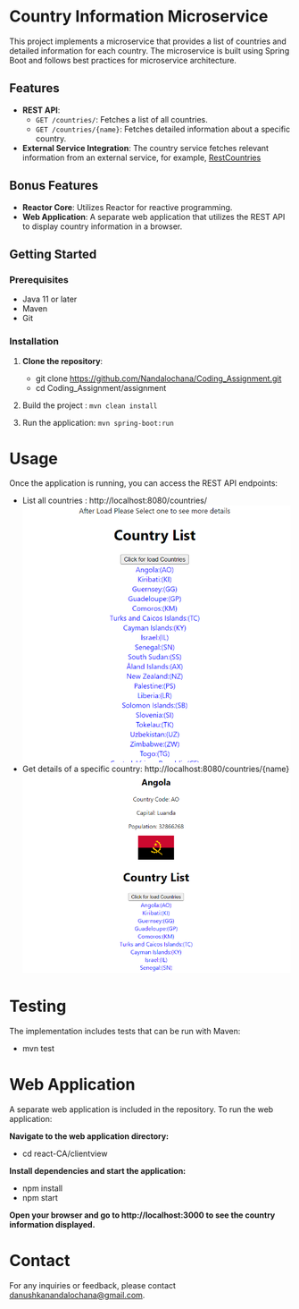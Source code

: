 

# Country Information Microservice

This project implements a microservice that provides a list of countries and detailed information for each country. The microservice is built using Spring Boot and follows best practices for microservice architecture.

## Features

- **REST API**:
  - `GET /countries/`: Fetches a list of all countries.
  - `GET /countries/{name}`: Fetches detailed information about a specific country.
- **External Service Integration**: The country service fetches relevant information from an external service, for example, [RestCountries](https://restcountries.eu/)

## Bonus Features

- **Reactor Core**: Utilizes Reactor for reactive programming.
- **Web Application**: A separate web application that utilizes the REST API to display country information in a browser.

## Getting Started

### Prerequisites

- Java 11 or later
- Maven
- Git

### Installation

1. **Clone the repository**:
   - git clone https://github.com/Nandalochana/Coding_Assignment.git
   - cd Coding_Assignment/assignment


2. Build the project  : `mvn clean install`
3. Run the application: `mvn spring-boot:run`

# Usage

Once the application is running, you can access the REST API endpoints:


- List all countries               : http://localhost:8080/countries/
 ![Logo](./extra/img1.png)
- Get details of a specific country: http://localhost:8080/countries/{name}
![Logo](./extra/img2.png)

# Testing

The implementation includes tests that can be run with Maven:

- mvn test


# Web Application


A separate web application is included in the repository. To run the web application:

**Navigate to the web application directory:**

- cd react-CA/clientview

**Install dependencies and start the application:**

- npm install
- npm start


**Open your browser and go to http://localhost:3000 to see the country information displayed.**


# Contact
For any inquiries or feedback, please contact danushkanandalochana@gmail.com.
























